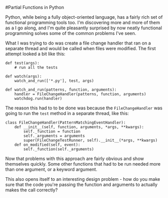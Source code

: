 <!--
~~~
title: Partial Functions in Python
publish: no
tags: python, functional, forklift
slug: /partial-functions-in-python
~~~
-->

#Partial Functions in Python

Python, while being a fully object-oriented language, has a fairly rich set of functional programming tools too. I'm discovering more and more of them as a I go along, and I'm quite pleasantly surprised by now neatly functional programming solves some of the common problems I've seen. 

What I was trying to do was create a file change handler that ran on a separate thread and would be called when files were modified. The first attempt looked a bit like this:

    def test(args):
        # run all the tests
    
    def watch(args):
        watch_and_run(['*.py'], test, args)

    def watch_and_run(patterns, function, arguments):
        handler = FileChangeHandler(patterns, function, arguments)
        watchdog.run(handler)
    
The reason this had to to be done was because the `FileChangeHandler` was going to run the `test` method in a separate thread, like this:

    class FileChangeHandler(PatternMatchingEventHandler):
        def __init__(self, function, arguments, *args, **kwargs):
            self._function = function
            self._arguments = arguments
            super(FileChangeTestRunner, self).__init__(*args, **kwargs)
        def on_modified(self, event):
            self._function(self._arguments)    

Now that problems with this approach are fairly obvious and show themselves quickly. Some other functions that had to be run needed more than one argument, or a keyword argument. 

This also opens itself to an interesting design problem - how do you make sure that the code you're passing the function and arguments to actually makes the call correctly? 

[forklift]: http://www.runway7.net/forklift